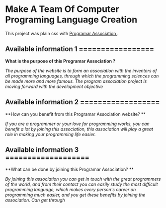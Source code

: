 # Make A Team Of Computer Programing Language Creation

This project was plain css with [Programar Association ](https://loving-albattani-8864ac.netlify.app).

## Available information 1 =================

**What is the purpose of this Programar Association ?**

*The purpose of the website is to form an association with the inventors of all programming languages, through which the programming sciences can be made more and more famous. The program association project is moving forward with the development objective*

## Available information 2 ==================

**How can you benefit from this Programar Association website? **

*If you are a programmer or your love for programming works, you can benefit a lot by joining this association, this association will play a great role in making your programming life easier.*


## Available information 3 ===================
**What can be done by joining this Programar Association? **

*By joining this association you can get in touch with the great programmers of the world, and from their contact you can easily study the most difficult programming language, which makes every person's career on programming much easier, and you get these benefits by joining the association. Can get through*
